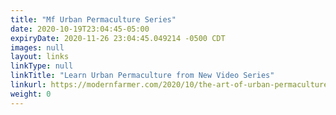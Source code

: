```yaml
---
title: "Mf Urban Permaculture Series"
date: 2020-10-19T23:04:45-05:00
expiryDate: 2020-11-26 23:04:45.049214 -0500 CDT
images: null
layout: links
linkType: null
linkTitle: "Learn Urban Permaculture from New Video Series"
linkurl: https://modernfarmer.com/2020/10/the-art-of-urban-permaculture/
weight: 0
---
```

